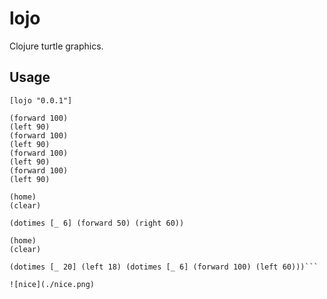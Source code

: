 # lojo

Clojure turtle graphics.

## Usage

```[lojo "0.0.1"]```

```(start)
(forward 100)
(left 90)
(forward 100)
(left 90)
(forward 100)
(left 90)
(forward 100)
(left 90)

(home)
(clear)

(dotimes [_ 6] (forward 50) (right 60))

(home)
(clear)

(dotimes [_ 20] (left 18) (dotimes [_ 6] (forward 100) (left 60)))```

![nice](./nice.png)
